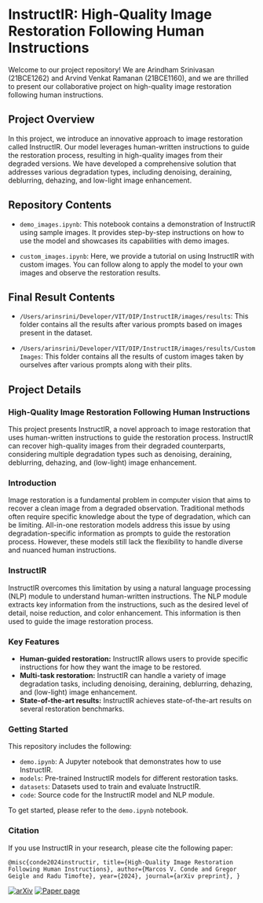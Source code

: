 # InstructIR: High-Quality Image Restoration Following Human Instructions

Welcome to our project repository! We are Arindham Srinivasan (21BCE1262) and Arvind Venkat Ramanan (21BCE1160), and we are thrilled to present our collaborative project on high-quality image restoration following human instructions.

## Project Overview

In this project, we introduce an innovative approach to image restoration called InstructIR. Our model leverages human-written instructions to guide the restoration process, resulting in high-quality images from their degraded versions. We have developed a comprehensive solution that addresses various degradation types, including denoising, deraining, deblurring, dehazing, and low-light image enhancement.

## Repository Contents

- `demo_images.ipynb`: This notebook contains a demonstration of InstructIR using sample images. It provides step-by-step instructions on how to use the model and showcases its capabilities with demo images.
  
- `custom_images.ipynb`: Here, we provide a tutorial on using InstructIR with custom images. You can follow along to apply the model to your own images and observe the restoration results.

## Final Result Contents

- `/Users/arinsrini/Developer/VIT/DIP/InstructIR/images/results`: This folder contains all the results after various prompts based on images present in the dataset.
  
- `/Users/arinsrini/Developer/VIT/DIP/InstructIR/images/results/Custom Images`: This folder contains all the results of custom images taken by ourselves after various prompts along with their plits.

## Project Details

### High-Quality Image Restoration Following Human Instructions

This project presents InstructIR, a novel approach to image restoration that uses human-written instructions to guide the restoration process. InstructIR can recover high-quality images from their degraded counterparts, considering multiple degradation types such as denoising, deraining, deblurring, dehazing, and (low-light) image enhancement.

### Introduction

Image restoration is a fundamental problem in computer vision that aims to recover a clean image from a degraded observation. Traditional methods often require specific knowledge about the type of degradation, which can be limiting. All-in-one restoration models address this issue by using degradation-specific information as prompts to guide the restoration process. However, these models still lack the flexibility to handle diverse and nuanced human instructions.

### InstructIR

InstructIR overcomes this limitation by using a natural language processing (NLP) module to understand human-written instructions. The NLP module extracts key information from the instructions, such as the desired level of detail, noise reduction, and color enhancement. This information is then used to guide the image restoration process.

### Key Features

- **Human-guided restoration:** InstructIR allows users to provide specific instructions for how they want the image to be restored.
- **Multi-task restoration:** InstructIR can handle a variety of image degradation tasks, including denoising, deraining, deblurring, dehazing, and (low-light) image enhancement.
- **State-of-the-art results:** InstructIR achieves state-of-the-art results on several restoration benchmarks.

### Getting Started

This repository includes the following:

- `demo.ipynb`: A Jupyter notebook that demonstrates how to use InstructIR.
- `models`: Pre-trained InstructIR models for different restoration tasks.
- `datasets`: Datasets used to train and evaluate InstructIR.
- `code`: Source code for the InstructIR model and NLP module.

To get started, please refer to the `demo.ipynb` notebook.

### Citation

If you use InstructIR in your research, please cite the following paper:

`@misc{conde2024instructir,
  title={High-Quality Image Restoration Following Human Instructions},
  author={Marcos V. Conde and Gregor Geigle and Radu Timofte},
  year={2024},
  journal={arXiv preprint},
}`

[![arXiv](https://img.shields.io/badge/arXiv-Paper-<COLOR>.svg)](https://arxiv.org/abs/2401.16468)
[![Paper page](https://huggingface.co/datasets/huggingface/badges/resolve/main/paper-page-sm.svg)](https://huggingface.co/papers/2401.16468)

